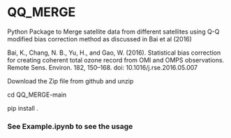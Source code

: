 # QQ_MERGE
Python Package to Merge satellite data from different satellites using Q-Q modified bias correction method as discussed in Bai et al (2016)

Bai, K., Chang, N. B., Yu, H., and Gao, W. (2016). Statistical bias correction for creating coherent total ozone record from OMI and OMPS observations. Remote Sens. Environ. 182, 150–168. doi: 10.1016/j.rse.2016.05.007


Download the Zip file from github and unzip

cd QQ_MERGE-main 

pip install .






### See Example.ipynb to see the usage
